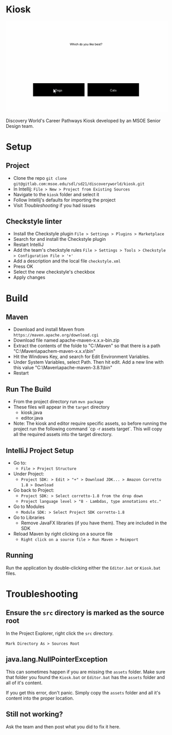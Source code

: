
# Kiosk

![Demonstration gif](demo.gif)

Discovery World's Career Pathways Kiosk developed by an MSOE Senior Design team.

# Setup

## Project

* Clone the repo `git clone git@gitlab.com:msoe.edu/sdl/sd21/discoveryworld/kiosk.git`
* In Intellij: `File > New > Project from Existing Sources`
* Navigate to the `kiosk` folder and select it
* Follow Intellij's defaults for importing the project
* Visit *Troubleshooting* if you had issues

## Checkstyle linter

* Install the Checkstyle plugin `File > Settings > Plugins > Marketplace`
* Search for and install the Checkstyle plugin
* Restart IntelliJ
* Add the team's checkstyle rules `File > Settings > Tools > Checkstyle > Configuration File > '+'`
* Add a description and the local file `checkstyle.xml`
* Press OK
* Select the new checkstyle's checkbox
* Apply changes

# Build

## Maven
* Download and install Maven from `https://maven.apache.org/download.cgi`
* Download file named apache-maven-x.x.x-bin.zip
* Extract the contents of the folde to "C:\Maven" so that there is a path "C:\Maven\apachem-maven-x.x.x\bin"
* Hit the Windows Key, and search for Edit Environment Variables.
* Under System Variables, select Path. Then hit edit. Add a new line with this value "C:\Maven\apache-maven-3.8.1\bin"
* Restart

## Run The Build
* From the project directory run `mvn package`
* These files will appear in the `target` directory
  * kiosk.java
  * editor.java
* Note: The kiosk and editor require specific assets, so before running the project run the following command 
  \`cp -r assets target`. This will copy all the required assets into the target directory.


## IntelliJ Project Setup

- Go to:
  - `File > Project Structure`
- Under Project:
  - `Project SDK: > Edit > "+" > Download JDK... > Amazon Corretto 1.8 > Download`
- Go back to Project:
  - `Project SDK: > Select corretto-1.8 from the drop down`
  - `Project language level > "8 - Lambdas, type annotations etc."`
- Go to Modules
  - `Module SDK: > Select Project SDK corretto-1.8`
- Go to Libraries
  - Remove JavaFX libraries (if you have them). They are included in the SDK
- Reload Maven by right clicking on a source file
  - `Right click on a source file > Run Maven > Reimport`


## Running

Run the application by double-clicking either the `Editor.bat` or `Kiosk.bat` files.


# Troubleshooting

## Ensure the `src` directory is marked as the source root 

In the Project Explorer, right click the `src` directory.

`Mark Directory As > Sources Root`

## java.lang.NullPointerException
This can sometimes happen if you are missing the `assets` folder. Make sure that folder you found
the `Kiosk.bat` or `Editor.bat` has the `assets` folder and all of it's content.

If you get this error, don't panic. Simply copy the `assets` folder and all it's content into 
the proper location.

## Still not working?

Ask the team and then post what you did to fix it here.
